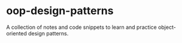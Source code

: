 # oop-design-patterns
A collection of notes and code snippets to learn and practice object-oriented design patterns.
